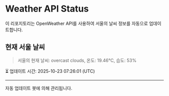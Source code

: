 
# Weather API Status

이 리포지토리는 OpenWeather API를 사용하여 서울의 날씨 정보를 자동으로 업데이트합니다.

## 현재 서울 날씨
> 서울의 현재 날씨: overcast clouds, 온도: 19.46°C, 습도: 53%

⏳ 업데이트 시간: 2025-10-23 07:26:01 (UTC)

---
자동 업데이트 봇에 의해 관리됩니다.
